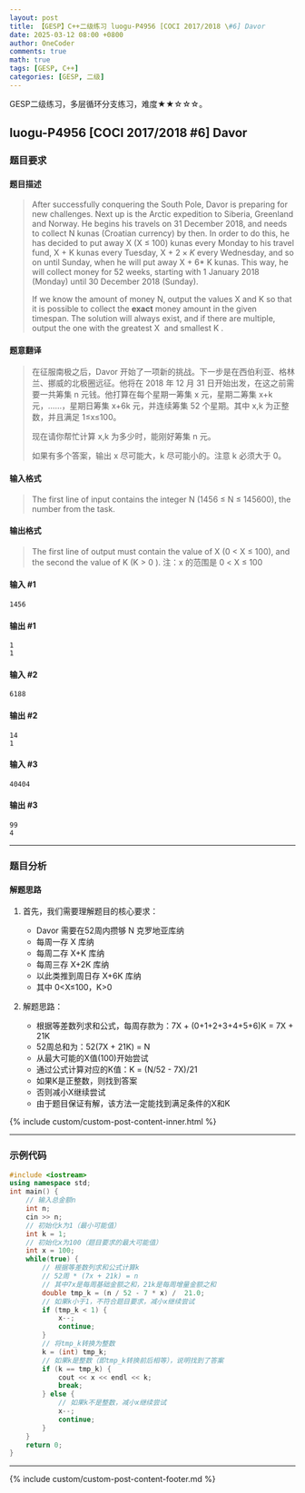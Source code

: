 ```yaml
---
layout: post
title: 【GESP】C++二级练习 luogu-P4956 [COCI 2017/2018 \#6] Davor
date: 2025-03-12 08:00 +0800
author: OneCoder
comments: true
math: true
tags: [GESP, C++]
categories: [GESP, 二级]
---
```

GESP二级练习，多层循环分支练习，难度★★☆☆☆。

<!--more-->

## luogu-P4956 [COCI 2017/2018 #6] Davor

### 题目要求

#### 题目描述

>After successfully conquering the South Pole, Davor is preparing for new challenges. Next up is the Arctic expedition to Siberia, Greenland and Norway. He begins his travels on 31 December 2018, and needs to collect ​N kunas (Croatian currency) by then. In order to do this, he has decided to put away ​X (​X ≤ 100) kunas every Monday to his travel fund, ​X + K kunas every Tuesday, ​X + $2 \times K$ every Wednesday, and so on until Sunday, when he will put away ​X + 6* ​K kunas. This way, he will collect money for 52 weeks, starting with 1 January 2018 (Monday) until 30 December 2018 (Sunday).
>
>If we know the amount of money ​N​, output the values ​X and ​K so that it is possible to collect the ​**exact** money amount in the given timespan. The solution will always exist, and if there are multiple, output the one with the greatest ​X ​ and smallest ​K ​.

#### 题意翻译

>在征服南极之后，Davor 开始了一项新的挑战。下一步是在西伯利亚、格林兰、挪威的北极圈远征。他将在 2018 年 12 月 31 日开始出发，在这之前需要一共筹集 n 元钱。他打算在每个星期一筹集 x 元，星期二筹集 x+k 元，……，星期日筹集 x+6k 元，并连续筹集 52 个星期。其中 x,k 为正整数，并且满足 1≤x≤100。
>
>现在请你帮忙计算 x,k 为多少时，能刚好筹集 n 元。
>
>如果有多个答案，输出 x 尽可能大，k 尽可能小的。注意 k 必须大于 0。

#### 输入格式

>The first line of input contains the integer ​N​ (1456 ≤ ​N​ ≤ 145600), the number from the task.

#### 输出格式

>The first line of output must contain the value of ​X (​0 < ​X ​≤ 100 ​)​, and the second the value of K (K ​> 0 ​)​.
> 注：x 的范围是 0 < X ​≤ 100

#### 输入 #1

```console
1456
```

#### 输出 #1

```console
1
1
```

#### 输入 #2

```console
6188
```

#### 输出 #2

```console
14
1
```

#### 输入 #3

```console
40404
```

#### 输出 #3

```console
99
4
```

---

### 题目分析

#### 解题思路

1. 首先，我们需要理解题目的核心要求：
   - Davor 需要在52周内攒够 N 克罗地亚库纳
   - 每周一存 X 库纳
   - 每周二存 X+K 库纳
   - 每周三存 X+2K 库纳
   - 以此类推到周日存 X+6K 库纳
   - 其中 0<X≤100，K>0

2. 解题思路：
   - 根据等差数列求和公式，每周存款为：7X + (0+1+2+3+4+5+6)K = 7X + 21K
   - 52周总和为：52(7X + 21K) = N
   - 从最大可能的X值(100)开始尝试
   - 通过公式计算对应的K值：K = (N/52 - 7X)/21
   - 如果K是正整数，则找到答案
   - 否则减小X继续尝试
   - 由于题目保证有解，该方法一定能找到满足条件的X和K

{% include custom/custom-post-content-inner.html %}

---

### 示例代码

```cpp
#include <iostream>
using namespace std;
int main() {
    // 输入总金额n
    int n;
    cin >> n;
    // 初始化k为1（最小可能值）
    int k = 1;
    // 初始化x为100（题目要求的最大可能值）
    int x = 100;
    while(true) {
        // 根据等差数列求和公式计算k
        // 52周 * (7x + 21k) = n
        // 其中7x是每周基础金额之和，21k是每周增量金额之和
        double tmp_k = (n / 52 - 7 * x) /  21.0;
        // 如果k小于1，不符合题目要求，减小x继续尝试
        if (tmp_k < 1) {
            x--;
            continue;
        }
        // 将tmp_k转换为整数
        k = (int) tmp_k;
        // 如果k是整数（即tmp_k转换前后相等），说明找到了答案
        if (k == tmp_k) {
            cout << x << endl << k;
            break;
        } else {
            // 如果k不是整数，减小x继续尝试
            x--;
            continue;
        }
    }
    return 0;
}
```

---

{% include custom/custom-post-content-footer.md %}
